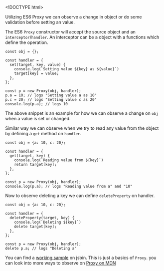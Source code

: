 &lt;!DOCTYPE html&gt;

Utilizing ES6 Proxy we can observe a change in object or do some validation before setting an value.

The ES6 `Proxy` constructor will accept the source object and an `interceptor`/`handler`. An interceptor can be a object with a functions which define the operation.

    const obj = {};

    const handler = {
      set(target, key, value) {
        console.log(`Setting value ${key} as ${value}`)
        target[key] = value;
      },
    };

    const p = new Proxy(obj, handler);
    p.a = 10; // logs "Setting value a as 10"
    p.c = 20; // logs "Setting value c as 20"
    console.log(p.a); // logs 10

The above snippet is an example for how we can observe a change on `obj` when a value is set or changed.

Similar way we can observe when we try to read any value from the object by defining a `get` method on `handler`.

    const obj = {a: 10, c: 20};

    const handler = {
      get(target, key) {
        console.log(`Reading value from ${key}`)
        return target[key];
      },
    };

    const p = new Proxy(obj, handler);
    console.log(p.a); // logs "Reading value from a" and "10"

Now to observe deleting a key we can define `deleteProperty` on handler.

    const obj = {a: 10, c: 20};

    const handler = {
      deleteProperty(target, key) {
        console.log(`Deleting ${key}`)
        delete target[key];
      },
    };

    const p = new Proxy(obj, handler);
    delete p.a; // logs "Deleting a"

You can find a [working sample](https://jsbin.com/rureme/edit?js,console) on jsbin. This is just a basics of `Proxy`. you can look into more ways to observe on [Proxy on MDN](https://developer.mozilla.org/en/docs/Web/JavaScript/Reference/Global_Objects/Proxy#No-op_forwarding_proxy)
